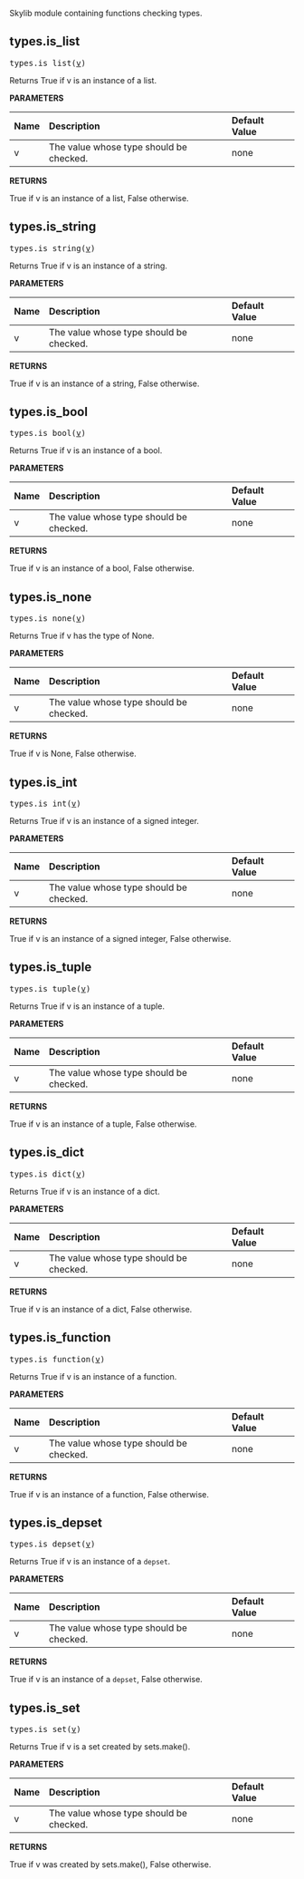 <!-- Generated with Stardoc: http://skydoc.bazel.build -->

Skylib module containing functions checking types.

<a id="types.is_list"></a>

## types.is_list

<pre>
types.is_list(<a href="#types.is_list-v">v</a>)
</pre>

Returns True if v is an instance of a list.

**PARAMETERS**


| Name  | Description | Default Value |
| :------------- | :------------- | :------------- |
| <a id="types.is_list-v"></a>v |  The value whose type should be checked.   |  none |

**RETURNS**

True if v is an instance of a list, False otherwise.


<a id="types.is_string"></a>

## types.is_string

<pre>
types.is_string(<a href="#types.is_string-v">v</a>)
</pre>

Returns True if v is an instance of a string.

**PARAMETERS**


| Name  | Description | Default Value |
| :------------- | :------------- | :------------- |
| <a id="types.is_string-v"></a>v |  The value whose type should be checked.   |  none |

**RETURNS**

True if v is an instance of a string, False otherwise.


<a id="types.is_bool"></a>

## types.is_bool

<pre>
types.is_bool(<a href="#types.is_bool-v">v</a>)
</pre>

Returns True if v is an instance of a bool.

**PARAMETERS**


| Name  | Description | Default Value |
| :------------- | :------------- | :------------- |
| <a id="types.is_bool-v"></a>v |  The value whose type should be checked.   |  none |

**RETURNS**

True if v is an instance of a bool, False otherwise.


<a id="types.is_none"></a>

## types.is_none

<pre>
types.is_none(<a href="#types.is_none-v">v</a>)
</pre>

Returns True if v has the type of None.

**PARAMETERS**


| Name  | Description | Default Value |
| :------------- | :------------- | :------------- |
| <a id="types.is_none-v"></a>v |  The value whose type should be checked.   |  none |

**RETURNS**

True if v is None, False otherwise.


<a id="types.is_int"></a>

## types.is_int

<pre>
types.is_int(<a href="#types.is_int-v">v</a>)
</pre>

Returns True if v is an instance of a signed integer.

**PARAMETERS**


| Name  | Description | Default Value |
| :------------- | :------------- | :------------- |
| <a id="types.is_int-v"></a>v |  The value whose type should be checked.   |  none |

**RETURNS**

True if v is an instance of a signed integer, False otherwise.


<a id="types.is_tuple"></a>

## types.is_tuple

<pre>
types.is_tuple(<a href="#types.is_tuple-v">v</a>)
</pre>

Returns True if v is an instance of a tuple.

**PARAMETERS**


| Name  | Description | Default Value |
| :------------- | :------------- | :------------- |
| <a id="types.is_tuple-v"></a>v |  The value whose type should be checked.   |  none |

**RETURNS**

True if v is an instance of a tuple, False otherwise.


<a id="types.is_dict"></a>

## types.is_dict

<pre>
types.is_dict(<a href="#types.is_dict-v">v</a>)
</pre>

Returns True if v is an instance of a dict.

**PARAMETERS**


| Name  | Description | Default Value |
| :------------- | :------------- | :------------- |
| <a id="types.is_dict-v"></a>v |  The value whose type should be checked.   |  none |

**RETURNS**

True if v is an instance of a dict, False otherwise.


<a id="types.is_function"></a>

## types.is_function

<pre>
types.is_function(<a href="#types.is_function-v">v</a>)
</pre>

Returns True if v is an instance of a function.

**PARAMETERS**


| Name  | Description | Default Value |
| :------------- | :------------- | :------------- |
| <a id="types.is_function-v"></a>v |  The value whose type should be checked.   |  none |

**RETURNS**

True if v is an instance of a function, False otherwise.


<a id="types.is_depset"></a>

## types.is_depset

<pre>
types.is_depset(<a href="#types.is_depset-v">v</a>)
</pre>

Returns True if v is an instance of a `depset`.

**PARAMETERS**


| Name  | Description | Default Value |
| :------------- | :------------- | :------------- |
| <a id="types.is_depset-v"></a>v |  The value whose type should be checked.   |  none |

**RETURNS**

True if v is an instance of a `depset`, False otherwise.


<a id="types.is_set"></a>

## types.is_set

<pre>
types.is_set(<a href="#types.is_set-v">v</a>)
</pre>

Returns True if v is a set created by sets.make().

**PARAMETERS**


| Name  | Description | Default Value |
| :------------- | :------------- | :------------- |
| <a id="types.is_set-v"></a>v |  The value whose type should be checked.   |  none |

**RETURNS**

True if v was created by sets.make(), False otherwise.


